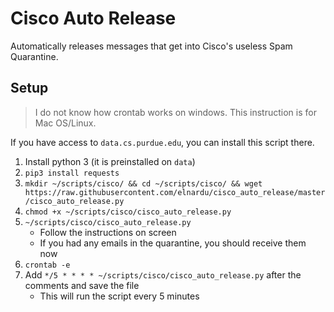 # Cisco Auto Release

Automatically releases messages that get into Cisco's useless Spam Quarantine.

## Setup
> I do not know how crontab works on windows. This instruction is for Mac OS/Linux.

If you have access to `data.cs.purdue.edu`, you can install this script there. 

1. Install python 3 (it is preinstalled on `data`)
2. `pip3 install requests`
3. `mkdir ~/scripts/cisco/ && cd ~/scripts/cisco/ && wget https://raw.githubusercontent.com/elnardu/cisco_auto_release/master/cisco_auto_release.py`
4. `chmod +x ~/scripts/cisco/cisco_auto_release.py`
5. `~/scripts/cisco/cisco_auto_release.py`
   * Follow the instructions on screen
   * If you had any emails in the quarantine, you should receive them now
6. `crontab -e`
7. Add `*/5 * * * * ~/scripts/cisco/cisco_auto_release.py` after the comments and save the file
   * This will run the script every 5 minutes
